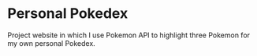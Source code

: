 # Personal Pokedex
Project website in which I use Pokemon API to highlight three Pokemon for my own personal Pokedex. 
